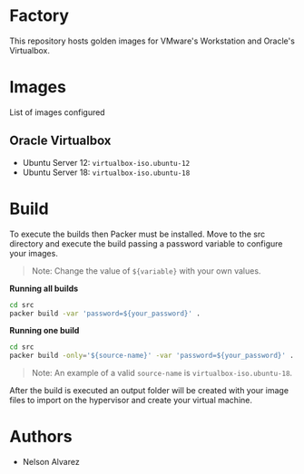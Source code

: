 # Factory
This repository hosts golden images for VMware's Workstation and Oracle's Virtualbox.

# Images
List of images configured

## Oracle Virtualbox 
- Ubuntu Server 12: `virtualbox-iso.ubuntu-12`
- Ubuntu Server 18: `virtualbox-iso.ubuntu-18`

# Build
To execute the builds then Packer must be installed.
Move to the src directory and execute the build passing a password variable to configure your images.

> Note: Change the value of `${variable}` with your own values.

**Running all builds**
```sh
cd src
packer build -var 'password=${your_password}' .
```

**Running one build**
```sh
cd src
packer build -only='${source-name}' -var 'password=${your_password}' .
```

> Note: An example of a valid `source-name` is `virtualbox-iso.ubuntu-18`.

After the build is executed an output folder will be created with your image files to import on the hypervisor and create your virtual machine.

# Authors
- Nelson Alvarez
